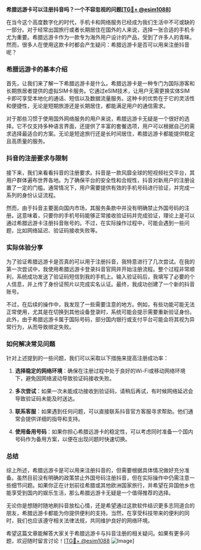 **希腊远游卡可以注册抖音吗？一个不容忽视的问题[[TG💪+ @esim1088](https://t.me/s/esim1088)]**

在当今这个高度数字化的时代，手机卡和网络服务已经成为我们生活中不可或缺的一部分。对于经常出国旅行或者长期居住在国外的人来说，选择一张合适的手机卡尤为重要。希腊远游卡作为一款专为海外用户设计的产品，受到了许多人的青睐。然而，很多人在使用这款卡时都会产生疑问：希腊远游卡是否可以用来注册抖音呢？

### 希腊远游卡的基本介绍

首先，让我们来了解一下希腊远游卡是什么。希腊远游卡是一种专门为国际游客和长期旅居者提供的虚拟SIM卡服务。它通过eSIM技术，让用户无需更换实体SIM卡即可享受本地化的通话、短信以及数据流量服务。这种卡的优势在于它的灵活性和便捷性，无论是短期旅游还是长期居住，都能满足用户的通信需求。

对于那些习惯于使用国外网络服务的用户来说，希腊远游卡无疑是一个很好的选择。它不仅支持多种语言界面，还提供了丰富的套餐选项，用户可以根据自己的需求选择最适合的方案。无论是短途旅行还是长时间居住，希腊远游卡都能提供稳定且高质量的服务。

### 抖音的注册要求与限制

接下来，我们来看看抖音的注册要求。抖音是一款风靡全球的短视频社交平台，其用户群体遍布世界各地。为了确保平台的安全性和合规性，抖音对新用户的注册设置了一定的门槛。通常情况下，用户需要提供有效的手机号码进行验证，并完成一系列的身份认证流程。

然而，由于抖音主要面向国内市场，其服务条款中并没有明确禁止外国号码的注册。这意味着，只要你的手机号码能够正常接收验证码并完成验证，理论上是可以通过希腊远游卡注册抖音账号的。不过，在实际操作过程中，可能会遇到一些问题，比如网络延迟、验证码接收失败等。

### 实际体验分享

为了验证希腊远游卡是否真的可以用于注册抖音，我特意进行了几次尝试。在我的第一次尝试中，我使用希腊远游卡登录抖音官网并开始注册流程。整个过程非常顺利，系统成功发送了验证码短信到我的手机上。输入验证码后，我填写了必要的个人信息，并上传了身份证照片以完成实名认证。最终，我成功创建了一个新的抖音账号。

不过，在后续的操作中，我发现了一些需要注意的地方。例如，有些功能可能无法正常使用，尤其是在切换到其他设备登录时，系统可能会提示需要重新验证身份。此外，由于希腊远游卡属于国际号码，部分国内银行或支付平台可能会将其视为异常行为，从而导致绑定失败。

### 如何解决常见问题

针对上述提到的一些问题，我们可以采取以下措施来提高注册成功率：

1. **选择稳定的网络环境**：确保在注册过程中处于良好的Wi-Fi或移动网络环境下，避免因网络波动导致验证码接收失败。
   
2. **多次尝试**：如果一次未能成功接收到验证码，请稍后再试，有时候网络延迟会导致验证码未能及时送达。

3. **联系客服**：如果遇到任何问题，可以直接联系抖音官方客服寻求帮助。他们通常会提供详细的指导和支持。

4. **使用备用号码**：如果你担心希腊远游卡的稳定性，可以考虑同时准备一个国内号码作为备用方案，以便在出现问题时快速切换。

### 总结

综上所述，希腊远游卡是可以用来注册抖音的，但需要根据具体情况做好充分准备。虽然目前没有明确的政策禁止外国号码注册抖音，但在实际操作中仍需注意一些细节问题。如果你正在计划前往希腊或其他欧洲国家旅行，并希望在异国他乡也能享受到国内的娱乐生活，那么希腊远游卡无疑是一个值得推荐的选择。

无论你是想随时随地刷抖音放松心情，还是希望通过这款软件结识更多志同道合的朋友，希腊远游卡都能为你提供便利的支持。当然，在享受科技带来的便利的同时，我们也应该遵守相关法律法规，共同维护良好的网络环境。

希望这篇文章能解答大家关于希腊远游卡与抖音注册的相关疑问。如果有更多问题，欢迎随时留言讨论！[[TG💪+ @esim1088](https://t.me/s/esim1088) ![Image](https://i.postimg.cc/4NQfJmqS/Snipaste-2025-05-13-00-14-12.png)]